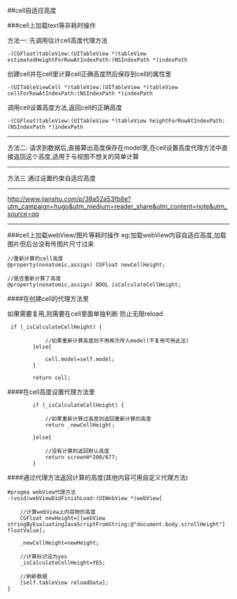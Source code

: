 ##cell自适应高度

###cell上加载text等非耗时操作

方法一:
先调用估计cell高度代理方法
```
-(CGFloat)tableView:(UITableView *)tableView estimatedHeightForRowAtIndexPath:(NSIndexPath *)indexPath
```

创建cell并在cell里计算cell正确高度然后保存到cell的属性里
```
-(UITableViewCell *)tableView:(UITableView *)tableView cellForRowAtIndexPath:(NSIndexPath *)indexPath
```

调用cell设置高度方法,返回cell的正确高度
```
-(CGFloat)tableView:(UITableView *)tableView heightForRowAtIndexPath:(NSIndexPath *)indexPath
```
***
方法二:
请求到数据后,直接算出高度保存在model里,在cell设置高度代理方法中直接返回这个高度,适用于与视图不想关的简单计算
***

方法三
通过设置约束自适应高度
***

http://www.jianshu.com/p/38a52a53fb8e?utm_campaign=hugo&utm_medium=reader_share&utm_content=note&utm_source=qq



***
###cell上加载webView/图片等耗时操作
eg:加载webView内容自适应高度,加载图片但后台没有传图片尺寸过来

```
//重新计算的cell高度
@property(nonatomic,assign) CGFloat newCellHeight;

//是否重新计算了高度
@property(nonatomic,assign) BOOL isCalculateCellHeight;
```

####在创建cell的代理方法里

如果需要复用,则需要在cell里面单独判断
防止无限reload
```
 if (_isCalculateCellHeight) {
            
            //如果重新计算高度则不用再次传入model(不复用可用此法)
        }else{
            
            cell.model=self.model;
        }

        return cell;
```

####在cell高度设置代理方法里
```
        if (_isCalculateCellHeight) {
            
            //如果重新计算过高度则返回重新计算的高度
            return _newCellHeight;
            
        }else{
            
            //没有计算则返回默认高度
            return screenH*200/677;
        }
```

####通过代理方法返回计算的高度(其他内容可用自定义代理方法)
```
#pragma webView代理方法
-(void)webViewDidFinishLoad:(UIWebView *)webView{
    
    //计算webView上内容物的高度
    CGFloat newHeight=[[webView stringByEvaluatingJavaScriptFromString:@"document.body.scrollHeight"] floatValue];
    
    _newCellHeight=newHeight;
    
    //计算标识设为yes
    _isCalculateCellHeight=YES;
    
    //刷新数据
    [self.tableView reloadData];
}
```